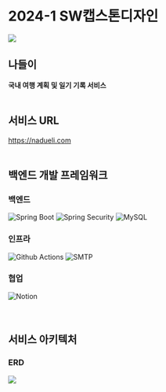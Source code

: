 # 2024-1 SW캡스톤디자인

<img src="https://capsule-render.vercel.app/api?type=waving&color=FFA1AC&height=150&section=header" />

## 나들이
**국내 여행 계획 및 일기 기록 서비스**
<br/><br/>
## 서비스 URL
https://nadueli.com
<br/><br/>
## 백엔드 개발 프레임워크
### 백엔드
![Spring Boot](https://img.shields.io/badge/Spring%20Boot-%236DB33F?style=flat&logo=springboot&logoColor=white)
![Spring Security](https://img.shields.io/badge/Spring%20Security-%23%6DB33F?style=flat&logo=springsecurity&logoColor=white)
![MySQL](https://img.shields.io/badge/MySQL-%234479A1?style=flat&logo=mysql&logoColor=white)

### 인프라
![Github Actions](https://img.shields.io/badge/Github%20Actions-%232088FF?style=flat&logo=githubactions&logoColor=white)
![SMTP](https://img.shields.io/badge/SMTP%20Gmail%20Server-%20EA4335?style=flat&logo=gmail&logoColor=white)

  
### 협업
![Notion](https://img.shields.io/badge/Notion-%23000000?style=flat&logo=notion&logoColor=white)    
<br/><br/>

## 서비스 아키텍처

### ERD


<img src="https://capsule-render.vercel.app/api?type=waving&color=FFA1AC&height=150&section=footer" />
